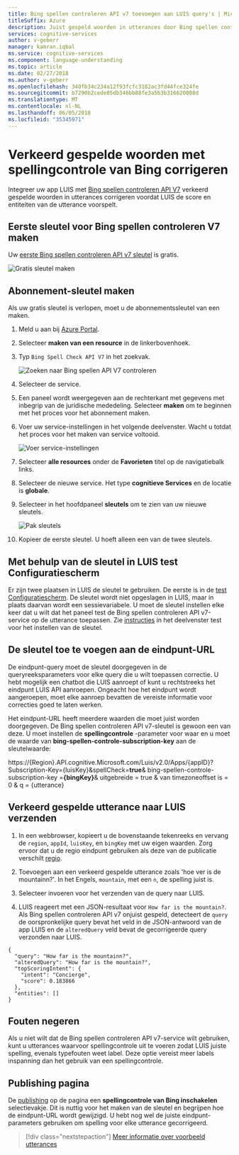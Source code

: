 ```yaml
---
title: Bing spellen controleren API v7 toevoegen aan LUIS query's | Microsoft Docs
titleSuffix: Azure
description: Juist gespeld woorden in utterances door Bing spellen controleren API V7 toe te voegen aan LUIS endpoint-query's.
services: cognitive-services
author: v-geberr
manager: kamran.iqbal
ms.service: cognitive-services
ms.component: language-understanding
ms.topic: article
ms.date: 02/27/2018
ms.author: v-geberr
ms.openlocfilehash: 340fb34c234a12f93fcfc3182ac3fd44fce324fe
ms.sourcegitcommit: b7290b2cede85db346bb88fe3a5b3b316620808d
ms.translationtype: MT
ms.contentlocale: nl-NL
ms.lasthandoff: 06/05/2018
ms.locfileid: "35345971"
---
```

# <a name="correct-misspelled-words-with-bing-spell-check"></a>Verkeerd gespelde woorden met spellingcontrole van Bing corrigeren

Integreer uw app LUIS met [Bing spellen controleren API V7](https://azure.microsoft.com/services/cognitive-services/spell-check/) verkeerd gespelde woorden in utterances corrigeren voordat LUIS de score en entiteiten van de utterance voorspelt. 

## <a name="create-first-key-for-bing-spell-check-v7"></a>Eerste sleutel voor Bing spellen controleren V7 maken
Uw [eerste Bing spellen controleren API v7 sleutel](https://azure.microsoft.com/try/cognitive-services/?api=spellcheck-api) is gratis. 

![Gratis sleutel maken](./media/luis-tutorial-bing-spellcheck/free-key.png)

## <a name="create-subscription-key"></a>Abonnement-sleutel maken
Als uw gratis sleutel is verlopen, moet u de abonnementssleutel van een maken.

1. Meld u aan bij [Azure Portal](https://portal.azure.com). 

2. Selecteer **maken van een resource** in de linkerbovenhoek.

3. Typ `Bing Spell Check API V7` in het zoekvak.

    ![Zoeken naar Bing spellen API V7 controleren](./media/luis-tutorial-bing-spellcheck/portal-search.png)

4. Selecteer de service. 

5. Een paneel wordt weergegeven aan de rechterkant met gegevens met inbegrip van de juridische mededeling. Selecteer **maken** om te beginnen met het proces voor het abonnement maken. 

6. Voer uw service-instellingen in het volgende deelvenster. Wacht u totdat het proces voor het maken van service voltooid.

    ![Voer service-instellingen](./media/luis-tutorial-bing-spellcheck/subscription-settings.png)

7. Selecteer **alle resources** onder de **Favorieten** titel op de navigatiebalk links.

8. Selecteer de nieuwe service. Het type **cognitieve Services** en de locatie is **globale**. 

9. Selecteer in het hoofdpaneel **sleutels** om te zien van uw nieuwe sleutels.

    ![Pak sleutels](./media/luis-tutorial-bing-spellcheck/grab-keys.png)

10. Kopieer de eerste sleutel. U hoeft alleen een van de twee sleutels. 

## <a name="using-the-key-in-luis-test-panel"></a>Met behulp van de sleutel in LUIS test Configuratiescherm
Er zijn twee plaatsen in LUIS de sleutel te gebruiken. De eerste is in de [test Configuratiescherm](train-test.md#view-bing-spell-check-corrections-in-test-panel). De sleutel wordt niet opgeslagen in LUIS, maar in plaats daarvan wordt een sessievariabele. U moet de sleutel instellen elke keer dat u wilt dat het paneel test de Bing spellen controleren API v7-service op de utterance toepassen. Zie [instructies](train-test.md#view-bing-spell-check-corrections-in-test-panel) in het deelvenster test voor het instellen van de sleutel.

## <a name="adding-the-key-to-the-endpoint-url"></a>De sleutel toe te voegen aan de eindpunt-URL
De eindpunt-query moet de sleutel doorgegeven in de queryreeksparameters voor elke query die u wilt toepassen correctie. U hebt mogelijk een chatbot die LUIS aanroept of kunt u rechtstreeks het eindpunt LUIS API aanroepen. Ongeacht hoe het eindpunt wordt aangeroepen, moet elke aanroep bevatten de vereiste informatie voor correcties goed te laten werken.

Het eindpunt-URL heeft meerdere waarden die moet juist worden doorgegeven. De Bing spellen controleren API v7-sleutel is gewoon een van deze. U moet instellen de **spellingcontrole** -parameter voor waar en u moet de waarde van **bing-spellen-controle-subscription-key** aan de sleutelwaarde:

https://{Region}.API.cognitive.Microsoft.com/Luis/v2.0/Apps/{appID}?Subscription-Key={luisKey}&spellCheck=**true**& bing-spellen-controle-subscription-key =**{bingKey}**& uitgebreide = true & van timezoneoffset is = 0 & q = {utterance}

## <a name="send-misspelled-utterance-to-luis"></a>Verkeerd gespelde utterance naar LUIS verzenden
1. In een webbrowser, kopieert u de bovenstaande tekenreeks en vervang de `region`, `appId`, `luisKey`, en `bingKey` met uw eigen waarden. Zorg ervoor dat u de regio eindpunt gebruiken als deze van de publicatie verschilt [regio](luis-reference-regions.md).

2. Toevoegen aan een verkeerd gespelde utterance zoals 'hoe ver is de mountainn?'. In het Engels, `mountain`, met een `n`, de spelling juist is. 

3. Selecteer invoeren voor het verzenden van de query naar LUIS.

4. LUIS reageert met een JSON-resultaat voor `How far is the mountain?`. Als Bing spellen controleren API v7 onjuist gespeld, detecteert de `query` de oorspronkelijke query bevat het veld in de JSON-antwoord van de app LUIS en de `alteredQuery` veld bevat de gecorrigeerde query verzonden naar LUIS.

```
{
  "query": "How far is the mountainn?",
  "alteredQuery": "How far is the mountain?",
  "topScoringIntent": {
    "intent": "Concierge",
    "score": 0.183866
  },
  "entities": []
}
```

## <a name="ignore-spelling-mistakes"></a>Fouten negeren
Als u niet wilt dat de Bing spellen controleren API v7-service wilt gebruiken, kunt u utterances waarvoor spellingcontrole uit te voeren zodat LUIS juiste spelling, evenals typefouten weet label. Deze optie vereist meer labels inspanning dan het gebruik van een spellingcontrole.

## <a name="publishing-page"></a>Publishing pagina
De [publishing](publishapp.md) op de pagina een **spellingcontrole van Bing inschakelen** selectievakje. Dit is nuttig voor het maken van de sleutel en begrijpen hoe de eindpunt-URL wordt gewijzigd. U hebt nog wel de juiste eindpunt-parameters gebruiken om spelling voor elke utterance gecorrigeerd. 

> [!div class="nextstepaction"]
> [Meer informatie over voorbeeld utterances](luis-how-to-add-example-utterances.md)
